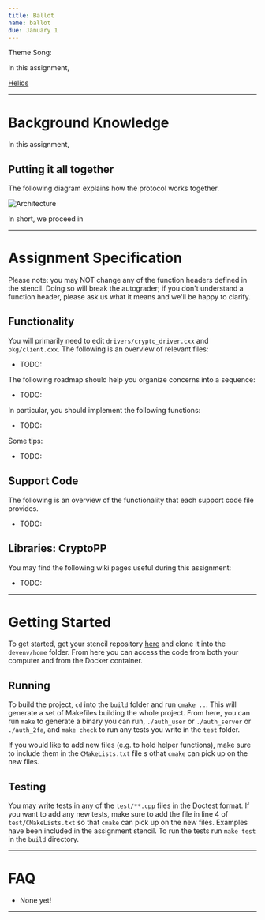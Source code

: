 ```yaml
---
title: Ballot
name: ballot
due: January 1 
---
```


Theme Song: []()

In this assignment, 

[Helios](https://www.usenix.org/legacy/events/sec08/tech/full_papers/adida/adida.pdf)

---

# Background Knowledge

In this assignment, 



## Putting it all together

The following diagram explains how the protocol works together.

![Architecture]()

In short, we proceed in 

---

# Assignment Specification

Please note: you may NOT change any of the function headers defined in the stencil. Doing so will break the autograder; if you don't understand a function header, please ask us what it means and we'll be happy to clarify.

## Functionality

You will primarily need to edit `drivers/crypto_driver.cxx` and `pkg/client.cxx`. The following is an overview of relevant files:
- TODO:

The following roadmap should help you organize concerns into a sequence:
- TODO:

In particular, you should implement the following functions:
- TODO:

Some tips:
- TODO:

## Support Code

The following is an overview of the functionality that each support code file provides.
- TODO:

## Libraries: CryptoPP

You may find the following wiki pages useful during this assignment:
- TODO:

---

# Getting Started

To get started, get your stencil repository [here]() and clone it into the `devenv/home` folder. From here you can access the code from both your computer and from the Docker container.

## Running

To build the project, `cd`  into the `build` folder and run `cmake ..`. This will generate a set of Makefiles building the whole project. From here, you can run `make` to generate a binary you can run, `./auth_user` or `./auth_server` or `./auth_2fa`, and `make check` to run any tests you write in the `test` folder.

If you would like to add new files (e.g. to hold helper functions), make sure to include them in the `CMakeLists.txt` file s othat `cmake` can pick up on the new files.

## Testing

You may write tests in any of the `test/**.cpp` files in the Doctest format. If you want to add any new tests, make sure to add the file in line 4 of `test/CMakeLists.txt` so that `cmake` can pick up on the new files. Examples have been included in the assignment stencil. To run the tests run `make test` in the `build` directory.

---

# FAQ

- None yet!

---

